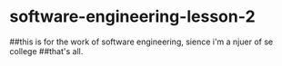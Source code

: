 # software-engineering-lesson-2
##this is for the work of software engineering, sience i'm a njuer of se college
##that's all.
